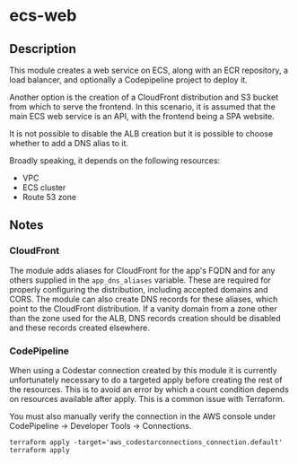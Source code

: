 # ecs-web

## Description

This module creates a web service on ECS, along with an ECR repository, a load balancer, and optionally a Codepipeline project to deploy it.

Another option is the creation of a CloudFront
distribution and S3 bucket from which to serve the frontend. In this scenario, it is assumed
that the main ECS web service is an API, with the frontend being a SPA website.

It is not possible to disable the ALB creation but it is possible to choose whether to add a DNS alias to it.

Broadly speaking, it depends on the following resources:

* VPC
* ECS cluster
* Route 53 zone

## Notes

### CloudFront

The module adds aliases for CloudFront for the app's FQDN and for any others supplied in the 
`app_dns_aliases` variable. These are required for properly configuring the distribution, including
accepted domains and CORS. The module can also create DNS records for these aliases, which point
to the CloudFront distribution. If a vanity domain from a zone other than the zone used for the 
ALB, DNS records creation should be disabled and these records created elsewhere.

### CodePipeline

When using a Codestar connection created by this module it is 
currently unfortunately necessary to do a targeted apply before creating the rest 
of the resources. This is to avoid an error by which a count condition depends on 
resources available after apply. This is a common issue with Terraform.

You must also manually verify the connection in the AWS console under CodePipeline -> Developer Tools -> Connections.

```shell
terraform apply -target='aws_codestarconnections_connection.default'
terraform apply
```